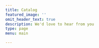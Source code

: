 ```yaml
---
title: Catalog
featured_image: ''
omit_header_text: true
description: We'd love to hear from you
type: page
menu: main

---
```



